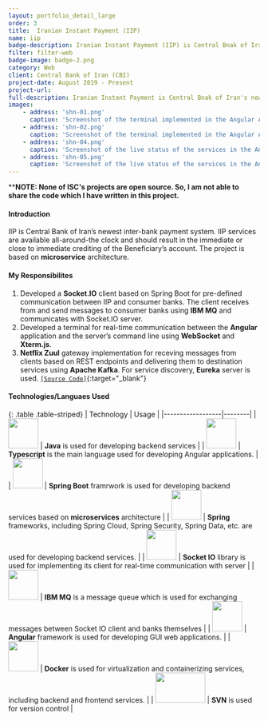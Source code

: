 ```yaml
---
layout: portfolio_detail_large
order: 3
title:  Iranian Instant Payment (IIP)
name: iip
badge-description: Iranian Instant Payment (IIP) is Central Bnak of Iran's newest payment system.
filter: filter-web
badge-image: badge-2.png
category: Web
client: Central Bank of Iran (CBI)
project-date: August 2019 - Present
project-url:
full-description: Iranian Instant Payment is Central Bnak of Iran's newest payment system.
images:
    - address: 'shn-01.png'
      caption: 'Screenshot of the terminal implemented in the Angular Application'
    - address: 'shn-02.png'
      caption: 'Screenshot of the terminal implemented in the Angular Application'
    - address: 'shn-04.png'
      caption: 'Screenshot of the live status of the services in the Angular Application'
    - address: 'shn-05.png'
      caption: 'Screenshot of the live status of the services in the Angular Application'
---
```

****NOTE: None of ISC's projects are open source. So, I am not able to share the code which I have written in this project.**
#### Introduction
IIP is Central Bank of Iran’s newest inter-bank payment system. IIP services are available all-around-the clock and should result in the immediate or close to immediate crediting of the Beneficiary’s account. The project is based on **microservice** architecture.

#### My Responsibilites
1. Developed a **Socket.IO** client based on Spring Boot for pre-defined communication between IIP and consumer banks. The client receives from and send messages to consumer banks using **IBM MQ** and communicates with Socket.IO server.
2. Developed a terminal for real-time communication between the **Angular** application and the server’s command line using **WebSocket** and **Xterm.js**.
3. **Netflix Zuul** gateway implementation for receving messages from clients based on REST endpoints and delivering them to destination services using **Apache Kafka**. For service discovery, **Eureka** server is used. [```[Source Code]```](https://github.com/Abradat/inbound-gateway){:target="_blank"}

#### Technologies/Languaes Used

{: .table .table-striped}
| Technology | Usage |
|------------------|--------|
| <img src="{{'assets/img/portfolio/technologies/java.png' | relative_url}}" width="60" height="60"> | **Java** is used for developing backend services |
| <img src="{{'assets/img/portfolio/technologies/typescript.png' | relative_url}}" width="60" height="60"> | **Typescript** is the main language used for developing Angular applications. |
| <img src="{{'assets/img/portfolio/technologies/spring-boot.png' | relative_url}}" width="60" height="60"> | **Spring Boot** framrwork is used for developing backend services based on **microservices** architecture |
| <img src="{{'assets/img/portfolio/technologies/spring.png' | relative_url}}" width="60" height="60"> | **Spring** frameworks, including Spring Cloud, Spring Security, Spring Data, etc. are used for developing backend services. |
| <img src="{{'assets/img/portfolio/technologies/socketio.png' | relative_url}}" width="60" height="60"> | **Socket IO** library is used for implementing its client for real-time communication with server |
| <img src="{{'assets/img/portfolio/technologies/ibm-mq.png' | relative_url}}" width="60" height="60"> | **IBM MQ** is a message queue which is used for exchanging messages between Socket IO client and banks themselves |
| <img src="{{'assets/img/portfolio/technologies/angular.png' | relative_url}}" width="60" height="60"> | **Angular** framework is used for developing GUI web applications. |
| <img src="{{'assets/img/portfolio/technologies/docker.png' | relative_url}}" width="60" height="60"> | **Docker** is used for virtualization and containerizing services, including backend and frontend services. |
| <img src="{{'assets/img/portfolio/technologies/svn.png' | relative_url}}" width="100" height="60"> | **SVN** is used for version control |